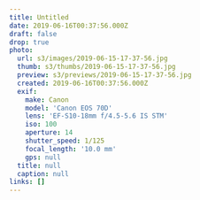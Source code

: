 ```yaml
---
title: Untitled
date: 2019-06-16T00:37:56.000Z
draft: false
drop: true
photo:
  url: s3/images/2019-06-15-17-37-56.jpg
  thumb: s3/thumbs/2019-06-15-17-37-56.jpg
  preview: s3/previews/2019-06-15-17-37-56.jpg
  created: 2019-06-16T00:37:56.000Z
  exif:
    make: Canon
    model: 'Canon EOS 70D'
    lens: 'EF-S10-18mm f/4.5-5.6 IS STM'
    iso: 100
    aperture: 14
    shutter_speed: 1/125
    focal_length: '10.0 mm'
    gps: null
  title: null
  caption: null
links: []
---
```

